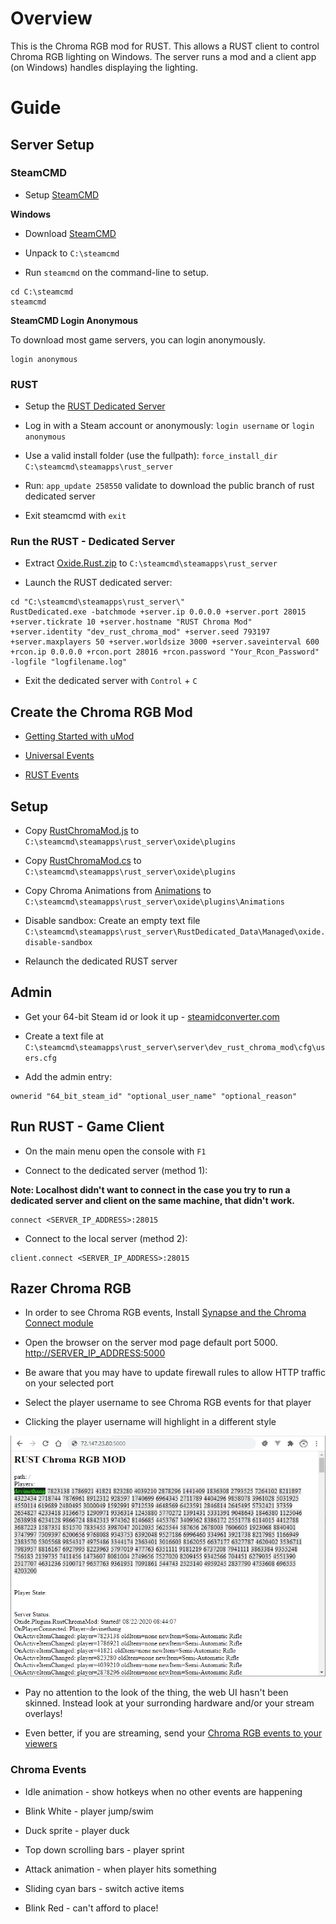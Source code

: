 # Overview

This is the Chroma RGB mod for RUST. This allows a RUST client to control Chroma RGB lighting on Windows. The server runs a mod and a client app (on Windows) handles displaying the lighting.

# Guide

## Server Setup

### SteamCMD

* Setup [SteamCMD](https://developer.valvesoftware.com/wiki/SteamCMD)

**Windows**

* Download [SteamCMD](https://steamcdn-a.akamaihd.net/client/installer/steamcmd.zip)

* Unpack to `C:\steamcmd`

* Run `steamcmd` on the command-line to setup.

```
cd C:\steamcmd
steamcmd
```

**SteamCMD Login Anonymous**

To download most game servers, you can login anonymously.

```
login anonymous
```

### RUST

* Setup the [RUST Dedicated Server](https://developer.valvesoftware.com/wiki/Rust_Dedicated_Server)

* Log in with a Steam account or anonymously: `login username` or `login anonymous`

* Use a valid install folder (use the fullpath): `force_install_dir C:\steamcmd\steamapps\rust_server`

* Run: `app_update 258550` validate﻿ to download the public branch of rust dedicated server

* Exit steamcmd with `exit`

### Run the RUST - Dedicated Server

* Extract [Oxide.Rust.zip](https://umod.org/games/rust) to `C:\steamcmd\steamapps\rust_server`

* Launch the RUST dedicated server:

```
cd "C:\steamcmd\steamapps\rust_server\"
RustDedicated.exe -batchmode +server.ip 0.0.0.0 +server.port 28015 +server.tickrate 10 +server.hostname "RUST Chroma Mod" +server.identity "dev_rust_chroma_mod" +server.seed 793197 +server.maxplayers 50 +server.worldsize 3000 +server.saveinterval 600 +rcon.ip 0.0.0.0 +rcon.port 28016 +rcon.password "Your_Rcon_Password" -logfile "logfilename.log"
```

* Exit the dedicated server with `Control` + `C`

## Create the Chroma RGB Mod

* [Getting Started with uMod](https://umod.org/documentation/getting-started)

* [Universal Events](https://umod.org/documentation/games/universal#unload)

* [RUST Events](https://umod.org/documentation/games/rust)

## Setup

* Copy [RustChromaMod.js](oxide/plugins/RustChromaMod.js) to `C:\steamcmd\steamapps\rust_server\oxide\plugins`

* Copy [RustChromaMod.cs](oxide/plugins/RustChromaMod.cs) to `C:\steamcmd\steamapps\rust_server\oxide\plugins`

* Copy Chroma Animations from [Animations](oxide/plugins/Animations) to `C:\steamcmd\steamapps\rust_server\oxide\plugins\Animations`

* Disable sandbox: Create an empty text file `C:\steamcmd\steamapps\rust_server\RustDedicated_Data\Managed\oxide.disable-sandbox`

* Relaunch the dedicated RUST server


## Admin

* Get your 64-bit Steam id or look it up - [steamidconverter.com](http://steamidconverter.com/)

* Create a text file at `C:\steamcmd\steamapps\rust_server\server\dev_rust_chroma_mod\cfg\users.cfg`

* Add the admin entry:

```
ownerid "64_bit_steam_id" "optional_user_name" "optional_reason"
```

## Run RUST - Game Client

* On the main menu open the console with `F1`

* Connect to the dedicated server (method 1):

**Note: Localhost didn't want to connect in the case you try to run a dedicated server and client on the same machine, that didn't work.**

```
connect <SERVER_IP_ADDRESS>:28015
```

* Connect to the local server (method 2):

```
client.connect <SERVER_IP_ADDRESS>:28015
```

## Razer Chroma RGB

* In order to see Chroma RGB events, Install [Synapse and the Chroma Connect module](https://www.razer.com/synapse-3)

* Open the browser on the server mod page default port 5000. [http://SERVER_IP_ADDRESS:5000](http://localhost:5000)

* Be aware that you may have to update firewall rules to allow HTTP traffic on your selected port

* Select the player username to see Chroma RGB events for that player

* Clicking the player username will highlight in a different style

![image_1](images/image_1.png)

* Pay no attention to the look of the thing, the web UI hasn't been skinned. Instead look at your surronding hardware and/or your stream overlays!

* Even better, if you are streaming, send your [Chroma RGB events to your viewers](https://www.microsoft.com/store/apps/9PG8DNKL06M6)

### Chroma Events

* Idle animation - show hotkeys when no other events are happening

* Blink White - player jump/swim

* Duck sprite - player duck

* Top down scrolling bars - player sprint

* Attack animation - when player hits something

* Sliding cyan bars - switch active items

* Blink Red - can't afford to place!
